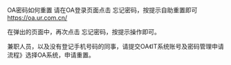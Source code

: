 OA密码如何重置
请在OA登录页面点击 忘记密码，按提示自助重置即可
https://oa.ur.com.cn/

在弹出的页面中，再次点击 忘记密码，按提示操作即可。

兼职人员，以及没有登记手机号码的同事，请提交OA《IT系统账号及密码管理申请流程》选择OA系统，申请重置。